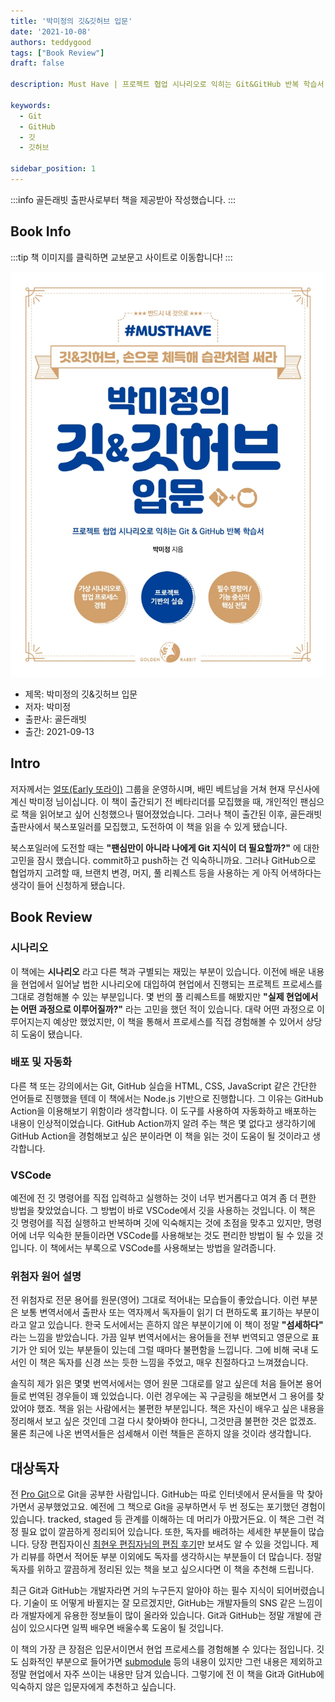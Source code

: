 ```yaml
---
title: '박미정의 깃&깃허브 입문'
date: '2021-10-08'
authors: teddygood
tags: ["Book Review"]
draft: false

description: Must Have | 프로젝트 협업 시나리오로 익히는 Git&GitHub 반복 학습서

keywords:
  - Git
  - GitHub
  - 깃
  - 깃허브

sidebar_position: 1
---
```


:::info
골든래빗 출판사로부터 책을 제공받아 작성했습니다.
:::

## Book Info

:::tip
책 이미지를 클릭하면 교보문고 사이트로 이동합니다!
:::

[![책](../assets/review/Git-GitHub-introduction.jpg)](http://www.kyobobook.co.kr/product/detailViewKor.laf?ejkGb=KOR&mallGb=KOR&barcode=9791191905014&orderClick=LEa&Kc=)

- 제목: 박미정의 깃&깃허브 입문
- 저자: 박미정
- 출판사: 골든래빗
- 출간: 2021-09-13

## Intro

저자께서는 [얼또(Early 또라이)](https://www.facebook.com/groups/earlyddorai/about) 그룹을 운영하시며, 배민 베트남을 거쳐 현재 무신사에 계신 박미정 님이십니다. 이 책이 출간되기 전 베타리더를 모집했을 때, 개인적인 팬심으로 책을 읽어보고 싶어 신청했으나 떨어졌었습니다. 그러나 책이 출간된 이후, 골든래빗 출판사에서 북스포일러를 모집했고, 도전하여 이 책을 읽을 수 있게 됐습니다.

북스포일러에 도전할 때는 **"팬심만이 아니라 나에게 Git 지식이 더 필요할까?"** 에 대한 고민을 잠시 했습니다. commit하고 push하는 건 익숙하니까요. 그러나 GitHub으로 협업까지 고려할 때, 브랜치 변경, 머지, 풀 리퀘스트 등을 사용하는 게 아직 어색하다는 생각이 들어 신청하게 됐습니다.

## Book Review

### 시나리오

이 책에는 **시나리오** 라고 다른 책과 구별되는 재밌는 부분이 있습니다. 이전에 배운 내용을 현업에서 일어날 법한 시나리오에 대입하여 현업에서 진행되는 프로젝트 프로세스를 그대로 경험해볼 수 있는 부분입니다. 몇 번의 풀 리퀘스트를 해봤지만 **"실제 현업에서는 어떤 과정으로 이루어질까?"** 라는 고민을 했던 적이 있습니다. 대략 어떤 과정으로 이루어지는지 예상만 했었지만, 이 책을 통해서 프로세스를 직접 경험해볼 수 있어서 상당히 도움이 됐습니다. 

### 배포 및 자동화 

다른 책 또는 강의에서는 Git, GitHub 실습을 HTML, CSS, JavaScript 같은 간단한 언어들로 진행했을 텐데 이 책에서는 Node.js 기반으로 진행합니다. 그 이유는 GitHub Action을 이용해보기 위함이라 생각합니다. 이 도구를 사용하여 자동화하고 배포하는 내용이 인상적이었습니다. GitHub Action까지 알려 주는 책은 몇 없다고 생각하기에 GitHub Action을 경험해보고 싶은 분이라면 이 책을 읽는 것이 도움이 될 것이라고 생각합니다.

### VSCode

예전에 전 깃 명령어를 직접 입력하고 실행하는 것이 너무 번거롭다고 여겨 좀 더 편한 방법을 찾았었습니다. 그 방법이 바로 VSCode에서 깃을 사용하는 것입니다. 이 책은 깃 명령어를 직접 실행하고 반복하며 깃에 익숙해지는 것에 초점을 맞추고 있지만, 명령어에 너무 익숙한 분들이라면 VSCode를 사용해보는 것도 편리한 방법이 될 수 있을 것입니다. 이 책에서는 부록으로 VSCode를 사용해보는 방법을 알려줍니다.

### 위첨자 원어 설명

전 위첨자로 전문 용어를 원문(영어) 그대로 적어내는 모습들이 좋았습니다. 이런 부분은 보통 변역서에서 출판사 또는 역자께서 독자들이 읽기 더 편하도록 표기하는 부분이라고 알고 있습니다. 한국 도서에서는 흔하지 않은 부분이기에 이 책이 정말 **"섬세하다"** 라는 느낌을 받았습니다. 가끔 일부 번역서에서는 용어들을 전부 번역되고 영문으로 표기가 안 되어 있는 부분들이 있는데 그럴 때마다 불편함을 느낍니다. 그에 비해 국내 도서인 이 책은 독자를 신경 쓰는 듯한 느낌을 주었고, 매우 친절하다고 느껴졌습니다.

솔직히 제가 읽은 몇몇 번역서에서는 영어 원문 그대로를 알고 싶은데 처음 들어본 용어들로 번역된 경우들이 꽤 있었습니다. 이런 경우에는 꼭 구글링을 해보면서 그 용어를 찾았어야 했죠. 책을 읽는 사람에서는 불편한 부분입니다. 책은 자신이 배우고 싶은 내용을 정리해서 보고 싶은 것인데 그걸 다시 찾아봐야 한다니, 그것만큼 불편한 것은 없겠죠. 물론 최근에 나온 번역서들은 섬세해서 이런 책들은 흔하지 않을 것이라 생각합니다. 


## 대상독자

전 [Pro Git](https://git-scm.com/book/ko/v2)으로 Git을 공부한 사람입니다. GitHub는 따로 인터넷에서 문서들을 막 찾아가면서 공부했었고요. 예전에 그 책으로 Git을 공부하면서 두 번 정도는 포기했던 경험이 있습니다. tracked, staged 등 관계를 이해하는 데 머리가 아팠거든요. 이 책은 그런 걱정 필요 없이 깔끔하게 정리되어 있습니다. 또한, 독자를 배려하는 세세한 부분들이 많습니다. 당장 편집자이신 [최현우 편집자님의 편집 후기](https://brunch.co.kr/@hwchoi/32)만 보셔도 알 수 있을 것입니다. 제가 리뷰를 하면서 적어둔 부분 이외에도 독자를 생각하시는 부분들이 더 많습니다. 정말 독자를 위하고 깔끔하게 정리된 있는 책을 보고 싶으시다면 이 책을 추천해 드립니다.

최근 Git과 GitHub는 개발자라면 거의 누구든지 알아야 하는 필수 지식이 되어버렸습니다. 기술이 또 어떻게 바뀔지는 잘 모르겠지만, GitHub는 개발자들의 SNS 같은 느낌이라 개발자에게 유용한 정보들이 많이 올라와 있습니다. Git과 GitHub는 정말 개발에 관심이 있으시다면 일찍 배우면 배울수록 도움이 될 것입니다.

이 책의 가장 큰 장점은 입문서이면서 현업 프로세스를 경험해볼 수 있다는 점입니다. 깃도 심화적인 부분으로 들어가면 [submodule](https://git-scm.com/book/ko/v2/Git-%EB%8F%84%EA%B5%AC-%EC%84%9C%EB%B8%8C%EB%AA%A8%EB%93%88) 등의 내용이 있지만 그런 내용은 제외하고 정말 현업에서 자주 쓰이는 내용만 담겨 있습니다. 그렇기에 전 이 책을 Git과 GitHub에 익숙하지 않은 입문자에게 추천하고 싶습니다. 